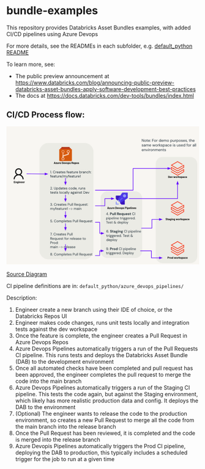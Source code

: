 # bundle-examples

This repository provides Databricks Asset Bundles examples, with added CI/CD pipelines using Azure Devops

For more details, see the READMEs in each subfolder, e.g. [default_python README](./default_python/README.md)

To learn more, see:
* The public preview announcement at 
https://www.databricks.com/blog/announcing-public-preview-databricks-asset-bundles-apply-software-development-best-practices
* The docs at https://docs.databricks.com/dev-tools/bundles/index.html


## CI/CD Process flow:
![CI/CD Process Flow diagram](./Resources/ci_cd_process_flow.png)

[Source Diagram](https://docs.google.com/presentation/d/1GkZlCJDqqqaeZYFR60Df3uZkdkjIegQgQNAztBEInk8/edit?usp=sharing)

CI pipeline definitions are in: `default_python/azure_devops_pipelines/`

Description:
1. Engineer create a new branch using their IDE of choice, or the Databricks Repos UI
2. Engineer makes code changes, runs unit tests locally and integration tests against the dev workspace
3. Once the feature is complete, the engineer creates a Pull Request in Azure Devops Repos
4. Azure Devops Pipelines automatically triggers a run of the Pull Requests CI pipeline. This runs tests and deploys the Databricks Asset Bundle (DAB) to the development environment
5. Once all automated checks have been completed and pull request has been approved, the engineer completes the pull request to merge the code into the main branch
6. Azure Devops Pipelines automatically triggers a run of the Staging CI pipeline. This tests the code again, but against the Staging environment, which likely has more realistic production data and config. It deploys the DAB to the environment
7. (Optional) The engineer wants to release the code to the production environment, so creates a new Pull Request to merge all the code from the main branch into the release branch
8. Once the Pull Request has been reviewed, it is completed and the code is merged into the release branch
9. Azure Devopis Pipelines automatically triggers the Prod CI pipeline, deploying the DAB to production, this typically includes a scheduled trigger for the job to run at a given time